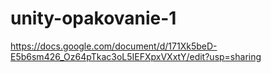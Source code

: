 # unity-opakovanie-1
https://docs.google.com/document/d/171Xk5beD-E5b6sm426_Oz64pTkac3oL5IEFXpxVXxtY/edit?usp=sharing
